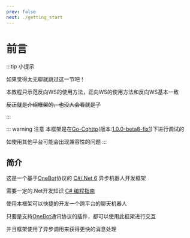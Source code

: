 ```yaml
---
prev: false
next: ./getting_start
---
```


# 前言

:::tip 小提示

如果觉得太无聊就跳过这一节吧！

本教程只示范反向WS的使用方法，正向WS的使用方法和反向WS基本一致

~~反正就是介绍框架的，也没人会看就是了~~

:::

::: warning 注意
本框架是在[Go-Cqhttp](https://github.com/Mrs4s/go-cqhttp)(版本:[1.0.0-beta8-fix1](https://github.com/Mrs4s/go-cqhttp/releases/tag/v1.0.0-beta8-fix1))下进行调试的

如使用其他平台可能会出现兼容性的问题
:::

## 简介

这是一个基于[OneBot](https://github.com/howmanybots/onebot)协议的 [C#/.Net 6](https://dotnet.microsoft.com/download/dotnet/6.0) 异步机器人开发框架

需要一定的.Net开发知识 [C# 编程指南](https://docs.microsoft.com/zh-cn/dotnet/csharp/programming-guide/)

使用本框架可以快捷的开发一个跨平台的聊天机器人

只要是支持[OneBot](https://github.com/howmanybots/onebot)通讯协议的插件，都可以使用此框架进行交互

并且框架使用了异步调用来获得更快的消息处理